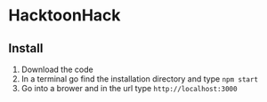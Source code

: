 # HacktoonHack

## Install

1. Download the code
2. In a terminal go find the installation directory and type ``npm start``
3. Go into a brower and in the url type ``http://localhost:3000``
